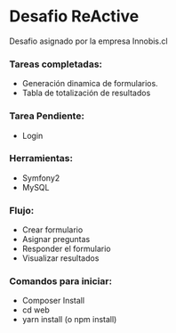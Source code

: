 Desafio ReActive
========================

Desafio asignado por la empresa Innobis.cl

### Tareas completadas:
- Generación dinamica de formularios.
- Tabla de totalización de resultados

### Tarea Pendiente:
- Login

### Herramientas:
- Symfony2
- MySQL

### Flujo:
- Crear formulario
- Asignar preguntas
- Responder el formulario
- Visualizar resultados

### Comandos para iniciar:

- Composer Install
- cd web
- yarn install (o npm install)
